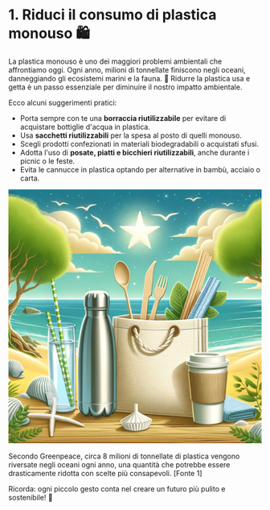 # 1. Riduci il consumo di plastica monouso 🛍️

La plastica monouso è uno dei maggiori problemi ambientali che affrontiamo oggi. Ogni anno, milioni di tonnellate finiscono negli oceani, danneggiando gli ecosistemi marini e la fauna. 🌊 Ridurre la plastica usa e getta è un passo essenziale per diminuire il nostro impatto ambientale. 

Ecco alcuni suggerimenti pratici:

- Porta sempre con te una **borraccia riutilizzabile** per evitare di acquistare bottiglie d'acqua in plastica.
- Usa **sacchetti riutilizzabili** per la spesa al posto di quelli monouso.
- Scegli prodotti confezionati in materiali biodegradabili o acquistati sfusi.
- Adotta l'uso di **posate, piatti e bicchieri riutilizzabili**, anche durante i picnic o le feste.
- Evita le cannucce in plastica optando per alternative in bambù, acciaio o carta.

![Oggetti riutilizzabili](../images/step1/oggettiSostenibili.webp)

Secondo Greenpeace, circa 8 milioni di tonnellate di plastica vengono riversate negli oceani ogni anno, una quantità che potrebbe essere drasticamente ridotta con scelte più consapevoli. [Fonte 1]

Ricorda: ogni piccolo gesto conta nel creare un futuro più pulito e sostenibile! 🌱